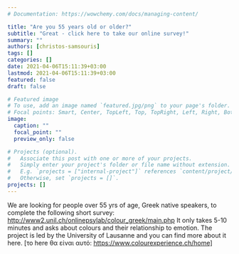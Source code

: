 ```yaml
---
# Documentation: https://wowchemy.com/docs/managing-content/

title: "Are you 55 years old or older?"
subtitle: "Great - click here to take our online survey!"
summary: ""
authors: [christos-samsouris]
tags: []
categories: []
date: 2021-04-06T15:11:39+03:00
lastmod: 2021-04-06T15:11:39+03:00
featured: false
draft: false

# Featured image
# To use, add an image named `featured.jpg/png` to your page's folder.
# Focal points: Smart, Center, TopLeft, Top, TopRight, Left, Right, BottomLeft, Bottom, BottomRight.
image:
  caption: ""
  focal_point: ""
  preview_only: false

# Projects (optional).
#   Associate this post with one or more of your projects.
#   Simply enter your project's folder or file name without extension.
#   E.g. `projects = ["internal-project"]` references `content/project/deep-learning/index.md`.
#   Otherwise, set `projects = []`.
projects: []
---
```

We are looking for people over 55 yrs of age, Greek native speakers, to complete the following short survey:  http://www2.unil.ch/onlinepsylab/colour_greek/main.php    It only takes 5-10 minutes and asks about colours and their relationship to emotion. The project is led by the University of Lausanne and you can find more about it here. [το here θα είναι αυτό: https://www.colourexperience.ch/home]